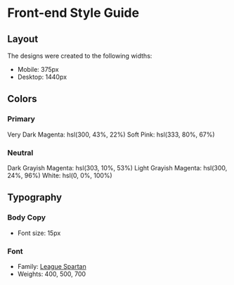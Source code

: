 # Front-end Style Guide

## Layout

The designs were created to the following widths:

-    Mobile: 375px
-    Desktop: 1440px

## Colors

### Primary

Very Dark Magenta: hsl(300, 43%, 22%)
Soft Pink: hsl(333, 80%, 67%)

### Neutral

Dark Grayish Magenta: hsl(303, 10%, 53%)
Light Grayish Magenta: hsl(300, 24%, 96%)
White: hsl(0, 0%, 100%)

## Typography

### Body Copy

-    Font size: 15px

### Font

-    Family: [League Spartan](https://fonts.google.com/specimen/League+Spartan)
-    Weights: 400, 500, 700
